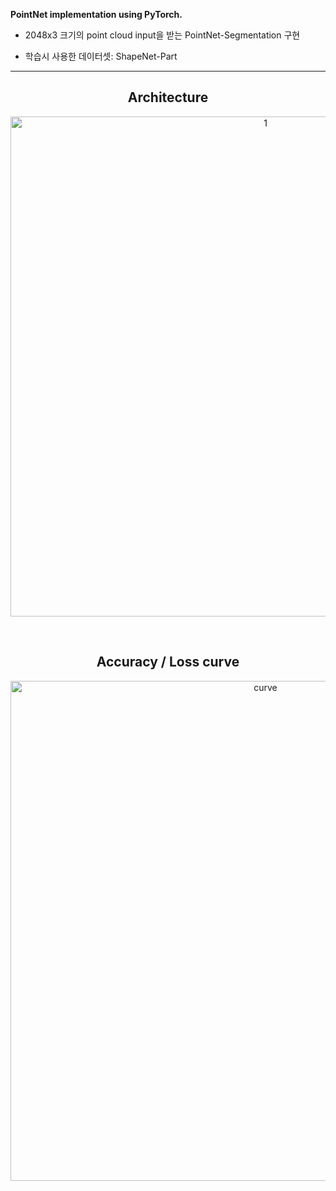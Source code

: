 **PointNet implementation using PyTorch.**

- 2048x3 크기의 point cloud input을 받는 PointNet-Segmentation 구현 

- 학습시 사용한 데이터셋: ShapeNet-Part

---


<h2 align="center"> Architecture</h2>

<p align="center">
<img width="800" alt="1" src="https://user-images.githubusercontent.com/63924704/158000774-6817435f-0b01-4712-af50-7a44b1feb0b0.png">
</p>

</br>


<h2 align="center"> Accuracy / Loss curve</h2>
<p align="center">
<img width="800" alt="curve" src="https://user-images.githubusercontent.com/63924704/157844757-e9e6cd81-ceb8-4457-83d3-2fff2619e72e.png">
</p>
